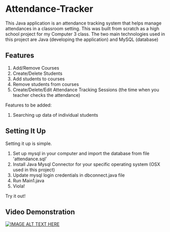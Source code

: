 # Attendance-Tracker

This Java application is an attendance tracking system that helps manage attendances in a classroom setting. This was built from scratch as a high school project for my Computer 3 class. The two main technologies used in this project are Java (developing the application) and MySQL (database)

## Features
1. Add/Remove Courses
2. Create/Delete Students
3. Add students to courses
4. Remove students from courses
5. Create/Delete/Edit Attendance Tracking Sessions (the time when you teacher checks the attendance)

Features to be added:
1. Searching up data of individual students


## Setting It Up
Setting it up is simple.

1. Set up mysql in your computer and import the database from file 'attendance.sql'
2. Install Java Mysql Connector for your specific operating system (OSX used in this project)
3. Update mysql login credentials in dbconnect.java file
4. Run Main1.java
5. Viola!

Try it out!

## Video Demonstration
[![IMAGE ALT TEXT HERE](https://img.youtube.com/vi/tX10KlArQII/0.jpg)](https://www.youtube.com/watch?v=tX10KlArQII&feature=youtu.be)

